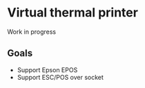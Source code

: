 # Virtual thermal printer

Work in progress

## Goals

- Support Epson EPOS
- Support ESC/POS over socket
